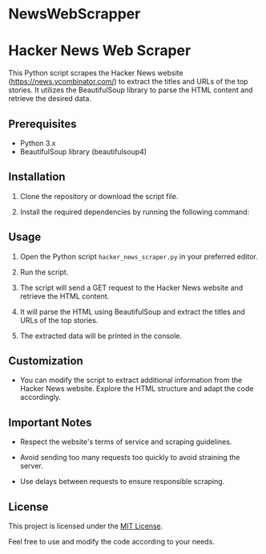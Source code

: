 # NewsWebScrapper

# Hacker News Web Scraper

This Python script scrapes the Hacker News website (https://news.ycombinator.com/) to extract the titles and URLs of the top stories. It utilizes the BeautifulSoup library to parse the HTML content and retrieve the desired data.

## Prerequisites

- Python 3.x
- BeautifulSoup library (beautifulsoup4)

## Installation

1. Clone the repository or download the script file.

2. Install the required dependencies by running the following command:




## Usage

1. Open the Python script `hacker_news_scraper.py` in your preferred editor.

2. Run the script.

3. The script will send a GET request to the Hacker News website and retrieve the HTML content.

4. It will parse the HTML using BeautifulSoup and extract the titles and URLs of the top stories.

5. The extracted data will be printed in the console.

## Customization

- You can modify the script to extract additional information from the Hacker News website. Explore the HTML structure and adapt the code accordingly.

## Important Notes

- Respect the website's terms of service and scraping guidelines.

- Avoid sending too many requests too quickly to avoid straining the server.

- Use delays between requests to ensure responsible scraping.

## License

This project is licensed under the [MIT License](LICENSE).

Feel free to use and modify the code according to your needs.

